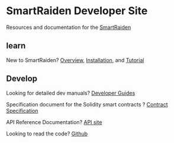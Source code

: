# SmartRaiden Developer Site
Resources and documentation for the [SmartRaiden](https://github.com/SmartMeshFoundation/SmartRaiden)
## learn
New to SmartRaiden?  [Overview](./overview.md),  [Installation](./installation_guide.md), and  [Tutorial](./api_walkthrough.md)

## Develop
Looking for detailed dev manuals?  [Developer Guides](./spec.md)

Specification document for the Solidity smart contracts ? [Contract Specification](./contract_spec.md)

API Reference Documentation?  [API site](./rest_api_0.8.md)


Looking to read the code?  [Github](https://github.com/SmartMeshFoundation/SmartRaiden)

